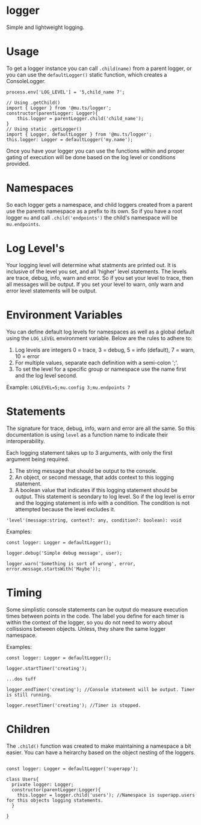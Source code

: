 # logger

Simple and lightweight logging.

# Usage

To get a logger instance you can call `.child(name)` from a parent logger, or you can use the `defaultLogger()` static function, which creates a ConsoleLogger.

```
process.env['LOG_LEVEL'] = '5,child_name 7';

// Using .getChild()
import { Logger } from '@mu.ts/logger';
constructor(parentLogger: Logger){
    this.logger = parentLogger.child('child_name');
}
// Using static .getLogger()
import { Logger, defaultLogger } from '@mu.ts/logger';
this.logger: Logger = defaultLogger('my.name');
```

Once you have your logger you can use the functions within and proper gating of execution will be done based on the log level or conditions provided.

# Namespaces

So each logger gets a namespace, and child loggers created from a parent use the parents namespace as a prefix to its own. So if you have a root logger `mu` and call `.child('endpoints')` the child's namespace will be `mu.endpoints`.

# Log Level's

Your logging level will determine what statments are printed out. It is inclusive of the level you set, and all 'higher' level statements. The levels are trace, debug, info, warn and error. So if you set your level to trace, then all messages will be output. If you set your level to warn, only warn and error level statements will be output.

# Environment Variables

You can define default log levels for namespaces as well as a global default using the `LOG_LEVEL` environment variable. Below are the rules to adhere to:

1. Log levels are integers 0 = trace, 3 = debug, 5 = info (default), 7 = warn, 10 = error
1. For multiple values, separate each definition with a semi-colon ';'.
1. To set the level for a specific group or namespace use the name first and the log level second.

Example: `LOGLEVEL=5;mu.config 3;mu.endpoints 7`

# Statements

The signature for trace, debug, info, warn and error are all the same. So this documentation is using `level` as a function name to indicate their interoperability. 

Each logging statement takes up to 3 arguments, with only the first argument being required. 

1. The string message that should be output to the console. 
1. An object, or second message, that adds context to this logging statement.
1. A boolean value that indicates if this logging statement should be output. This statement is seondary to log level. So if the log level is error and the logging statement is info with a condition. The condition is not attempted because the level excludes it.

`'level'(message:string, context?: any, condition?: boolean): void`

Examples:
```
const logger: Logger = defaultLogger();

logger.debug('Simple debug message', user);

logger.warn('Something is sort of wrong', error, error.message.startsWith('Maybe'));

```

# Timing

Some simplistic console statements can be output do measure execution times between points in the code. The label you define for each timer is within the context of the logger, so you do not need to worry about collissions between objects. Unless, they share the same logger namespace.

Examples:
```
const logger: Logger = defaultLogger();

logger.startTimer('creating');

...dos tuff

logger.endTimer('creating'); //Console statement will be output. Timer is still running.

logger.resetTimer('creating'); //Timer is stopped.

```

# Children

The `.child()` function was created to make maintaining a namespace a bit easier. You can have a heirarchy based on the object nesting of the loggers.

```

const logger: Logger = defaultLogger('superapp');

class Users{
  private logger: Logger;
  constructor(parentLogger:Logger){
    this.logger = logger.child('users'); //Namespace is superapp.users for this objects logging statements.
  }

}

```
